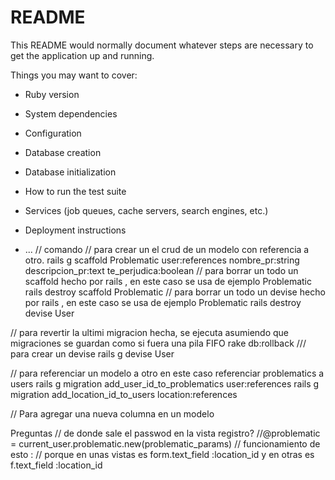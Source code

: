 # README

This README would normally document whatever steps are necessary to get the
application up and running.

Things you may want to cover:

* Ruby version

* System dependencies

* Configuration

* Database creation

* Database initialization

* How to run the test suite

* Services (job queues, cache servers, search engines, etc.)

* Deployment instructions

* ...
// comando
// para crear un el crud de un modelo con referencia a otro.
rails g scaffold Problematic user:references nombre_pr:string descripcion_pr:text te_perjudica:boolean
// para borrar un todo un scaffold hecho por rails , en este caso se usa de ejemplo Problematic
 rails destroy scaffold Problematic
 // para borrar un todo un devise hecho por rails , en este caso se usa de ejemplo Problematic
  rails destroy devise User

// para revertir la ultimi migracion hecha, se ejecuta asumiendo que migraciones se guardan como si fuera una pila FIFO
rake db:rollback
/// para crear un devise
rails g devise User

// para referenciar un modelo a otro en este caso referenciar problematics a users
rails g migration add_user_id_to_problematics user:references
rails g migration add_location_id_to_users location:references

// Para agregar una nueva columna en un modelo

<!--
<div class="field">
  <%= #f.label :location %><br />
  <%= #f.location_field :location, autofocus: true, autocomplete: "location", class:"form-control" %>
</div>

-->
Preguntas
// de donde sale el passwod en la vista registro?
//@problematic = current_user.problematic.new(problematic_params)
// funcionamiento de esto :
// porque en unas vistas es form.text_field :location_id y en otras es f.text_field :location_id
